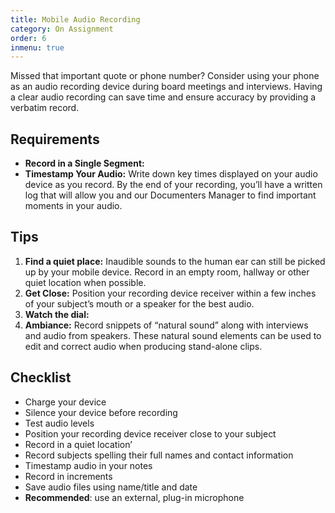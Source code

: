 ```yaml
---
title: Mobile Audio Recording
category: On Assignment
order: 6
inmenu: true
---
```

Missed that important quote or phone number? Consider using your phone as an audio recording device during board meetings and interviews. Having a clear audio recording can save time and ensure accuracy by providing a verbatim record.

## Requirements

* **Record in a Single Segment:** 
* **Timestamp Your Audio:** Write down key times displayed on your audio device as you record. By the end of your recording, you’ll have a written log that will allow you and our Documenters Manager to find important moments in your audio.

## Tips

1. **Find a quiet place:** Inaudible sounds to the human ear can still be picked up by your mobile device. Record in an empty room, hallway or other quiet location when possible.
2. **Get Close:** Position your recording device receiver within a few inches of your subject’s mouth or a speaker for the best audio.
3. **Watch the dial:**
4. **Ambiance:** Record snippets of “natural sound” along with interviews and audio from speakers. These natural sound elements can be used to edit and correct audio when producing stand-alone clips.

## Checklist

* Charge your device
* Silence your device before recording
* Test audio levels
* Position your recording device receiver close to your subject  
* Record in a quiet location’
* Record subjects spelling their full names and contact information
* Timestamp audio in your notes
* Record in increments
* Save audio files using name/title and date
* **Recommended**: use an external, plug-in microphone
